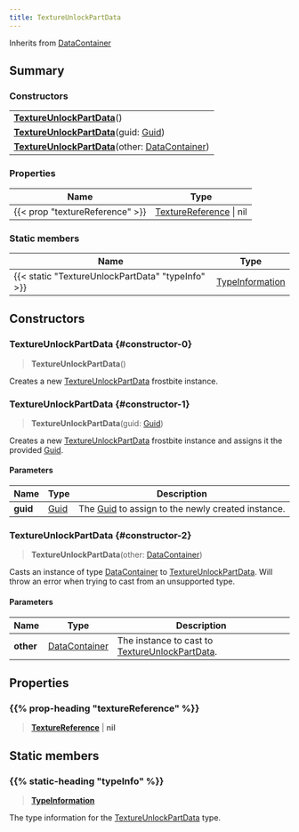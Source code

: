```yaml
---
title: TextureUnlockPartData
---
```


Inherits from [DataContainer](/vext/ref/shared/type/datacontainer)

## Summary

### Constructors

|  |
| --- |
| **[TextureUnlockPartData](#constructor-0)**() |
| **[TextureUnlockPartData](#constructor-1)**(guid: [Guid](/vext/ref/shared/type/guid)) |
| **[TextureUnlockPartData](#constructor-2)**(other: [DataContainer](/vext/ref/shared/type/datacontainer)) |

### Properties

| Name | Type |
| ---- | ---- |
| {{< prop "textureReference" >}} | [TextureReference](/vext/ref/fb/texturereference) \| nil |

### Static members

| Name | Type |
| ---- | ---- |
| {{< static "TextureUnlockPartData" "typeInfo" >}} | [TypeInformation](/vext/ref/shared/type/typeinformation) |

## Constructors

### TextureUnlockPartData {#constructor-0}

> **TextureUnlockPartData**()

Creates a new [TextureUnlockPartData](/vext/ref/fb/textureunlockpartdata) frostbite instance.

### TextureUnlockPartData {#constructor-1}

> **TextureUnlockPartData**(guid: [Guid](/vext/ref/shared/type/guid))

Creates a new [TextureUnlockPartData](/vext/ref/fb/textureunlockpartdata) frostbite instance and assigns it the provided [Guid](/vext/ref/shared/type/guid).

#### Parameters

| Name | Type | Description |
| ---- | ---- | ----------- |
| **guid** | [Guid](/vext/ref/shared/type/guid) | The [Guid](/vext/ref/shared/type/guid) to assign to the newly created instance. |

### TextureUnlockPartData {#constructor-2}

> **TextureUnlockPartData**(other: [DataContainer](/vext/ref/shared/type/datacontainer))

Casts an instance of type [DataContainer](/vext/ref/shared/type/datacontainer) to [TextureUnlockPartData](/vext/ref/fb/textureunlockpartdata). Will throw an error when trying to cast from an unsupported type.

#### Parameters

| Name | Type | Description |
| ---- | ---- | ----------- |
| **other** | [DataContainer](/vext/ref/shared/type/datacontainer) | The instance to cast to [TextureUnlockPartData](/vext/ref/fb/textureunlockpartdata). |

## Properties

### {{% prop-heading "textureReference" %}}

> **[TextureReference](/vext/ref/fb/texturereference)** \| **nil**

## Static members

### {{% static-heading "typeInfo" %}}

> **[TypeInformation](/vext/ref/shared/type/typeinformation)**

The type information for the [TextureUnlockPartData](/vext/ref/fb/textureunlockpartdata) type.

